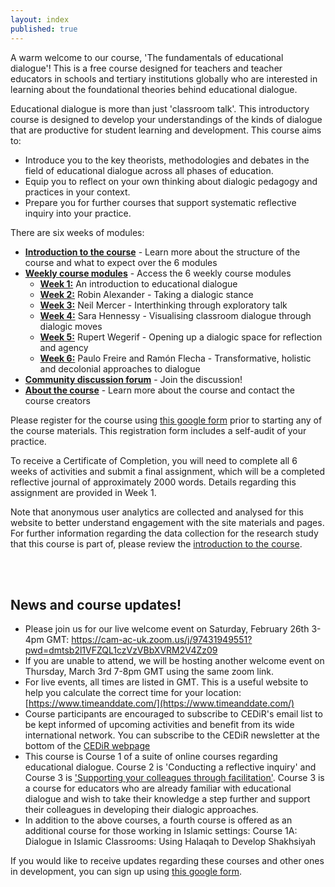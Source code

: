 ```yaml
---
layout: index
published: true
---
```


A warm welcome to our course, 'The fundamentals of educational dialogue'! This is a free course designed for teachers and teacher educators in schools and tertiary institutions globally who are interested in learning about the foundational theories behind educational dialogue. 

Educational dialogue is more than just 'classroom talk'. This introductory course is designed to develop your understandings of the kinds of dialogue that are productive for student learning and development. This course aims to:
* Introduce you to the key theorists, methodologies and debates in the field of educational dialogue across all phases of education.
* Equip you to reflect on your own thinking about dialogic pedagogy and practices in your context.
* Prepare you for further courses that support systematic reflective inquiry into your practice.

There are six weeks of modules:
* **[Introduction to the course](https://mbrugha.github.io/fundamentals-of-ed-dialogue/modules/introduction/introduction/)** - Learn more about the structure of the course and what to expect over the 6 modules
* **[Weekly course modules](https://mbrugha.github.io/fundamentals-of-ed-dialogue/modules/the%20course%20modules/wk-1/)** -  Access the 6 weekly course modules
  * **[Week 1:](https://mbrugha.github.io/fundamentals-of-ed-dialogue/modules/the%20course%20modules/wk-1/)** An introduction to educational dialogue
  * **[Week 2:](https://mbrugha.github.io/fundamentals-of-ed-dialogue/modules/the%20course%20modules/wk-2/)** Robin Alexander - Taking a dialogic stance
  * **[Week 3:](https://mbrugha.github.io/fundamentals-of-ed-dialogue/modules/the%20course%20modules/wk-3/)** Neil Mercer - Interthinking through exploratory talk
  * **[Week 4:](https://mbrugha.github.io/fundamentals-of-ed-dialogue/the%20course%20modules/wk-4/)** Sara Hennessy - Visualising classroom dialogue through dialogic moves
  * **[Week 5:](https://mbrugha.github.io/fundamentals-of-ed-dialogue/the%20course%20modules/wk-5/)** Rupert Wegerif - Opening up a dialogic space for reflection and agency
  * **[Week 6:](https://mbrugha.github.io/fundamentals-of-ed-dialogue/the%20course%20modules/wk-6/)** Paulo Freire and Ramón Flecha - Transformative, holistic and decolonial approaches to dialogue
* **[Community discussion forum](https://www.edudialogue.org/forum/fundamentals-mooc/)** - Join the discussion!
* **[About the course](https://mbrugha.github.io/fundamentals-of-ed-dialogue/about/)** - Learn more about the course and contact the course creators  

Please register for the course using [this google form](https://forms.gle/Lonit7zyfzMRomr98) prior to starting any of the course materials. This registration form includes a self-audit of your practice.

To receive a Certificate of Completion, you will need to complete all 6 weeks of activities and submit a final assignment, which will be a completed reflective journal of approximately 2000 words. Details regarding this assignment are provided in Week 1.

Note that anonymous user analytics are collected and analysed for this website to better understand engagement with the site materials and pages. For further information regarding the data collection for the research study that this course is part of, please review the [introduction to the course](https://mbrugha.github.io/fundamentals-of-ed-dialogue/modules/introduction/introduction/).

<br/><br/>
## News and course updates!

* Please join us for our live welcome event on Saturday, February 26th 3-4pm GMT: https://cam-ac-uk.zoom.us/j/97431949551?pwd=dmtsb2l1VFZQL1czVzVBbXVRM2V4Zz09
* If you are unable to attend, we will be hosting another welcome event on Thursday, March 3rd 7-8pm GMT using the same zoom link.
* For live events, all times are listed in GMT. This is a useful website to help you calculate the correct time for your location: [https://www.timeanddate.com/](https://www.timeanddate.com/) 
* Course participants are encouraged to subscribe to CEDiR's email list to be kept informed of upcoming activities and benefit from its wide international network. You can subscribe to the CEDiR newsletter at the bottom of the [CEDiR webpage](https://www.educ.cam.ac.uk/research/groups/cedir/)
* This course is Course 1 of a suite of online courses regarding educational dialogue. Course 2 is 'Conducting a reflective inquiry' and Course 3 is ['Supporting your colleagues through facilitation'](https://mbrugha.github.io/course-in-a-box/). Course 3 is a course for educators who are already familiar with educational dialogue and wish to take their knowledge a step further and support their colleagues in developing their dialogic approaches.
 * In addition to the above courses, a fourth course is offered as an additional course for those working in Islamic settings: Course 1A: Dialogue in Islamic Classrooms: Using Halaqah to Develop Shakhsiyah

If you would like to receive updates regarding these courses and other ones in development, you can sign up using [this google form](https://forms.gle/qR1tGTAwXJDwkecV8).
